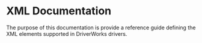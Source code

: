 
# XML Documentation

The purpose of this documentation is provide a reference guide defining the XML elements supported in DriverWorks drivers. 
